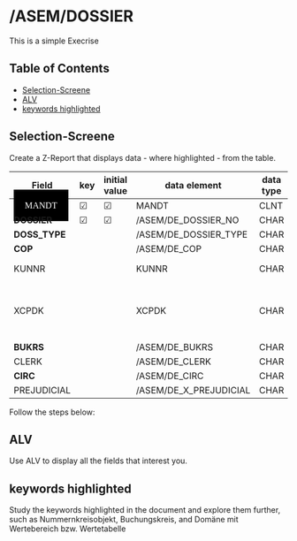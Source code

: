 # /ASEM/DOSSIER

This is a simple Execrise

## Table of Contents
- [Selection-Screene](#Selection-Screene)
- [ALV](#ALV)
- [keywords highlighted](#keywords-highlighted)
    
## Selection-Screene

Create a Z-Report that displays data - where highlighted - from the table.

| Field       | key      | initial value | data element             | data type | length | decimal | short description                             |
|-------------|----------|---------------|--------------------------|-----------|--------|---------|-----------------------------------------------|
| <span style="font-family: Source Code Pro; padding: 20px; background-color: #000000; color: #fff;">MANDT</span>       | &#x2611; | &#x2611;      | MANDT                    | CLNT      | 3      |         | Client                                        |
| **DOSSIER**     | &#x2611; | &#x2611;      | /ASEM/DE_DOSSIER_NO      | CHAR      | 10     |         |                                               |
| **DOSS_TYPE**   |          |               | /ASEM/DE_DOSSIER_TYPE    | CHAR      | 4      |         |                                               |
| **COP**         |          |               | /ASEM/DE_COP             | CHAR      | 10     |         |                                               |
| KUNNR       |          |               | KUNNR                    | CHAR      | 10     |         | Customer Number                               |
| XCPDK       |          |               | XCPDK                    | CHAR      | 1      |         | Indicator: Is the account a one-time account? |
| **BUKRS**       |          |               | /ASEM/DE_BUKRS           | CHAR      | 4      |         |                                               |
| CLERK       |          |               | /ASEM/DE_CLERK           | CHAR      | 10     |         |                                               |
| **CIRC**        |          |               | /ASEM/DE_CIRC            | CHAR      | 4      |         |                                               |
| PREJUDICIAL |          |               | /ASEM/DE_X_PREJUDICIAL   | CHAR      | 1      |         |                                               |                            |
 Follow the steps below:

## ALV

Use ALV to display all the fields that interest you.

## keywords highlighted

Study the keywords highlighted in the document and explore them further, such as Nummernkreisobjekt, Buchungskreis, and Domäne mit Wertebereich bzw. Wertetabelle
